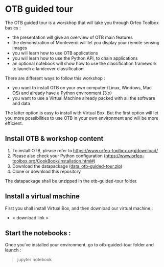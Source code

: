 # OTB guided tour

The OTB guided tour is a worskhop that will take you through Orfeo Toolbox basics : 
- the presentation will give an overview of OTB main features
- the demonstration of Monteverdi will let you display your remote sensing images
- you will learn how to use OTB applications 
- you will learn how to use the Python API, to chain applications
- an optional notebook will show how to use the classification framework to launch a landcover classification

There are different ways to follow this workshop : 
- you want to install OTB on your own computer (Linux, Windows, Mac OS) and already have a Python environment (3.x)
- you want to use a Virtual Machine already packed with all the software and data 

The latter option is easy to install with Virtual Box.
But the first option will let you more possibilities to use OTB in your own environment and will be more efficient.

## Install OTB & workshop content
1) To install OTB, please refer to https://www.orfeo-toolbox.org/download/
2) Please also check your Python configuration (https://www.orfeo-toolbox.org/CookBook/Installation.html#) 
3) Download the datapackage ([data_otb-guided-tour.zip](https://www.swisstransfer.com/d/a441a0d4-f2a3-42e8-83a6-bc364e49f9cb))
4) Clone or download this repository

The datapackage shall be unzipped in the otb-guided-tour folder.

## Install a virtual machine
First you shall install Virtual Box, and then download our virtual machine : 
- < download link >

## Start the notebooks : 
Once you've installed your environment, go to otb-guided-tour folder and launch :
> jupyter notebook
